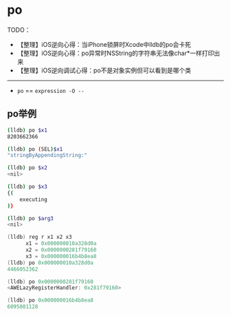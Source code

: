# po

TODO：

* 【整理】iOS逆向心得：当iPhone锁屏时Xcode中lldb的po会卡死
* 【整理】iOS逆向心得：po异常时NSString的字符串无法像char*一样打印出来
* 【整理】iOS逆向调试心得：po不是对象实例但可以看到是哪个类

---

* `po` == `expression -O --`

## po举例

```bash
(lldb) po $x1
8203662366

(lldb) po (SEL)$x1
"stringByAppendingString:"

(lldb) po $x2
<nil>

(lldb) po $x3
{(
    executing
)}

(lldb) po $arg3
<nil>
```

```c
(lldb) reg r x1 x2 x3
      x1 = 0x000000010a328d0a  
      x2 = 0x0000000281f79160
      x3 = 0x000000016b4b8ea8
(lldb) po 0x000000010a328d0a
4466052362

(lldb) po 0x0000000281f79160
<AWELazyRegisterHandler: 0x281f79160>

(lldb) po 0x000000016b4b8ea8
6095081128
```
